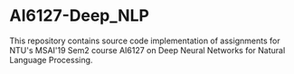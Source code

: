 # AI6127-Deep_NLP
This repository contains source code implementation of assignments for NTU's MSAI'19 Sem2 course AI6127 on Deep Neural Networks for Natural Language Processing.

